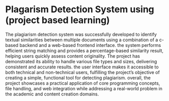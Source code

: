 # Plagarism Detection System using (project based learning)
The plagiarism detection system was successfully developed to identify textual 
similarities between multiple documents using a combination of a c-based 
backend and a web-based frontend interface. the system performs efficient string 
matching and provides a percentage-based similarity result, helping users quickly 
assess content originality. 
The project has demonstrated its ability to handle various 
file types and sizes, delivering consistent and accurate results. the user interface 
makes it accessible to both technical and non-technical users, fulfilling the 
project’s objective of creating a simple, functional tool for detecting plagiarism. 
overall, the project showcases a practical application of core programming 
concepts, file handling, and web integration while addressing a real-world 
problem in the academic and content creation domains.
